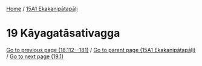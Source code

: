 
[Home](/) / [15A1 Ekakanipātapāḷi](../15A1.md)

# 19 Kāyagatāsativagga


[Go to previous page (18.112--181)](18/18.112--181.md) / [Go to parent page (15A1 Ekakanipātapāḷi)](0.md) / [Go to next page (19.1)](19/19.1.md)


